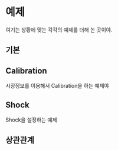 # 예제

여기는 상황에 맞는 각각의 예제를 더해 논 곳이야.


## 기본



## Calibration
시장정보를 이용해서 Calibration을 하는 예제야


## Shock
Shock을 설정하는 예제



## 상관관계

